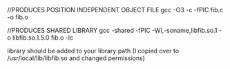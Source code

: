 //PRODUCES POSITION INDEPENDENT OBJECT FILE
gcc -O3 -c -fPIC fib.c -o fib.o

//PRODUCES SHARED LIBRARY
gcc -shared -fPIC -Wl,-soname,libfib.so.1 -o libfib.so.1.5.0 fib.o -lc

library should be added to your library path (I copied over to /usr/local/lib/libfib.so and changed permissions)
